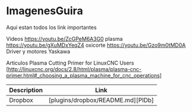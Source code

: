 # ImagenesGuira
Aqui estan todos los link importantes

Videos
https://youtu.be/ZcGPeM6A3G0 plasma 
https://youtu.be/gXuMDxYeqZ4 oxicorte
https://youtu.be/Gzo9m0tMD0A Driver y motores Yaskawa

Articulos
Plasma Cutting Primer for LinuxCNC Users [http://linuxcnc.org/docs/2.8/html/plasma/plasma-cnc-primer.html#_choosing_a_plasma_machine_for_cnc_operations]

| Description | Link |
| ------ | ------ |
| Dropbox | [plugins/dropbox/README.md][PlDb] |
